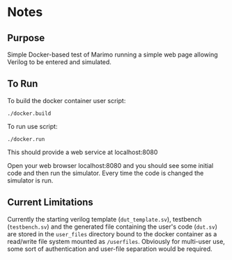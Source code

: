 # Notes

## Purpose

Simple Docker-based test of Marimo running a simple web page allowing
Verilog to be entered and simulated.

## To Run

To build the docker container user script:
```
./docker.build
```

To run use script:
```
./docker.run
```

This should provide a web service at localhost:8080

Open your web browser localhost:8080 and you should see some initial code
and then run the simulator.  Every time the code is changed the
simulator is run.

## Current Limitations

Currently the starting verilog template (`dut_template.sv`), testbench
(`testbench.sv`) and the generated file containing the user's code
(`dut.sv`) are stored in the `user_files` directory bound to the
docker container as a read/write file system mounted as
`/userfiles`. Obviously for multi-user use, some sort of
authentication and user-file separation would be required.
